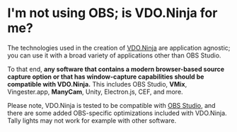 # I'm not using OBS; is VDO.Ninja for me?

The technologies used in the creation of [VDO.Ninja](https://vdo.ninja) are application agnostic; you can use it with a broad variety of applications other than OBS Studio.

To that end, **any software that contains a modern browser-based source capture option or that has window-capture capabilities should be compatible with VDO.Ninja.** This includes OBS Studio, **VMix**, Vingester.app, **ManyCam**, Unity, Electron.js, CEF, and more.

Please note, VDO.Ninja is tested to be compatible with [OBS Studio](https://obsproject.com/), and there are some added OBS-specific optimizations included with VDO.Ninja. Tally lights may not work for example with other software.
